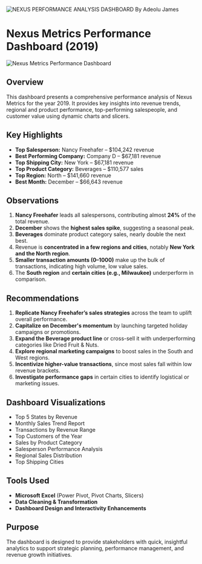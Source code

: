 ![NEXUS PERFORMANCE ANALYSIS DASHBOARD By Adeolu James](https://github.com/user-attachments/assets/fb50e926-67be-44ad-be20-cf133033b055)
# Nexus Metrics Performance Dashboard (2019)

![Nexus Metrics Performance Dashboard](f52c58af-95a7-4bc0-8448-db0072f6cce9.PNG)

## Overview

This dashboard presents a comprehensive performance analysis of Nexus Metrics for the year 2019. It provides key insights into revenue trends, regional and product performance, top-performing salespeople, and customer value using dynamic charts and slicers.


##  Key Highlights

- **Top Salesperson:** Nancy Freehafer – $104,242 revenue  
- **Best Performing Company:** Company D – $67,181 revenue  
- **Top Shipping City:** New York – $67,181 revenue  
- **Top Product Category:** Beverages – $110,577 sales  
- **Top Region:** North – $141,660 revenue  
- **Best Month:** December – $66,643 revenue


## Observations

1. **Nancy Freehafer** leads all salespersons, contributing almost **24%** of the total revenue.
2. **December** shows the **highest sales spike**, suggesting a seasonal peak.
3. **Beverages** dominate product category sales, nearly double the next best.
4. Revenue is **concentrated in a few regions and cities**, notably **New York and the North region**.
5. **Smaller transaction amounts (0–1000)** make up the bulk of transactions, indicating high volume, low value sales.
6. The **South region** and **certain cities (e.g., Milwaukee)** underperform in comparison.


## Recommendations

1. **Replicate Nancy Freehafer’s sales strategies** across the team to uplift overall performance.
2. **Capitalize on December's momentum** by launching targeted holiday campaigns or promotions.
3. **Expand the Beverage product line** or cross-sell it with underperforming categories like Dried Fruit & Nuts.
4. **Explore regional marketing campaigns** to boost sales in the South and West regions.
5. **Incentivize higher-value transactions**, since most sales fall within low revenue brackets.
6. **Investigate performance gaps** in certain cities to identify logistical or marketing issues.


## Dashboard Visualizations

- Top 5 States by Revenue  
- Monthly Sales Trend Report  
- Transactions by Revenue Range  
- Top Customers of the Year  
- Sales by Product Category  
- Salesperson Performance Analysis  
- Regional Sales Distribution  
- Top Shipping Cities


## Tools Used

- **Microsoft Excel** (Power Pivot, Pivot Charts, Slicers)  
- **Data Cleaning & Transformation**  
- **Dashboard Design and Interactivity Enhancements**


##  Purpose

The dashboard is designed to provide stakeholders with quick, insightful analytics to support strategic planning, performance management, and revenue growth initiatives.

